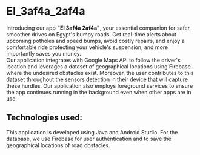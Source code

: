 # El_3af4a_2af4a

Introducing our app **"El 3af4a 2af4a"**, your essential companion for safer, smoother drives on Egypt's bumpy roads. Get real-time alerts about upcoming potholes and speed bumps, avoid costly repairs, and enjoy a comfortable ride protecting your vehicle's suspension, and more importantly saves you money. <br>
Our application integrates with Google Maps API to follow the driver's location and leverages a dataset of geographical locations using Firebase where the undesired obstacles exist. Moreover, the user contributes to this dataset throughout the sensors detection in their device that will capture these hurdles. Our application also employs foreground services to ensure the app continues running in the background even when other apps are in use. 

## Technologies used:
This application is developed using Java and Android Studio. For the database, we use Firebase for user authentication and to save the geographical locations of road obstacles.

